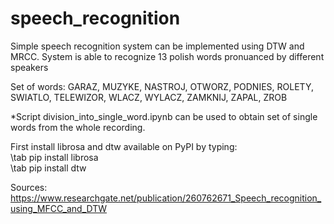 # speech_recognition
Simple speech recognition system can be implemented using DTW and MRCC. System is able to recognize 13 polish words pronuanced by different speakers
  
Set of words:
GARAZ, MUZYKE, NASTROJ, OTWORZ, PODNIES, ROLETY, SWIATLO, TELEWIZOR, WLACZ, WYLACZ, ZAMKNIJ, ZAPAL, ZROB

*Script division_into_single_word.ipynb can be used to obtain set of single words from the whole recording. 


First install librosa and dtw available on PyPI by typing: <br />
 \tab pip install librosa <br />
 \tab pip install dtw  <br />
  
Sources:
https://www.researchgate.net/publication/260762671_Speech_recognition_using_MFCC_and_DTW

